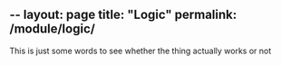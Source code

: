 --
layout: page
title: "Logic"
permalink: /module/logic/
--

This is just some words to see whether the thing actually works or not
